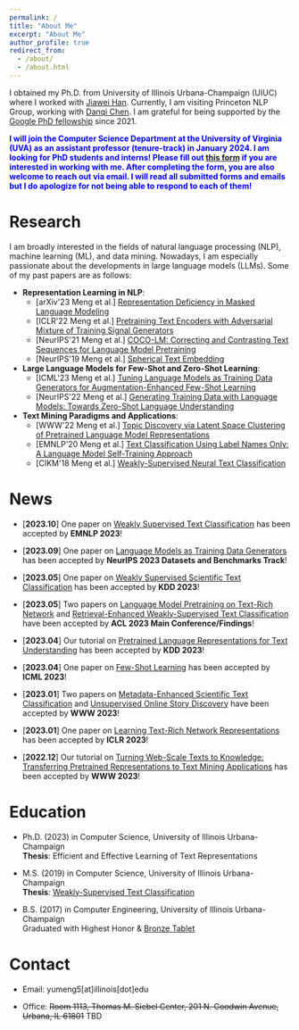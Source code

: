 ```yaml
---
permalink: /
title: "About Me"
excerpt: "About Me"
author_profile: true
redirect_from: 
  - /about/
  - /about.html
---
```


I obtained my Ph.D. from University of Illinois Urbana-Champaign (UIUC) where I worked with [Jiawei Han](http://hanj.cs.illinois.edu/). Currently, I am visiting Princeton NLP Group, working with [Danqi Chen](https://www.cs.princeton.edu/~danqic/). I am grateful for being supported by the [Google PhD fellowship](https://research.google/outreach/phd-fellowship/recipients/?category=2021) since 2021.

<span style="color:blue">**I will join the Computer Science Department at the University of Virginia (UVA) as an assistant professor (tenure-track) in January 2024. I am looking for PhD students and interns! Please fill out [this form](https://forms.gle/8DCBEuVbTFw4ARm5A) if you are interested in working with me. After completing the form, you are also welcome to reach out via email. I will read all submitted forms and emails but I do apologize for not being able to respond to each of them!**</span>

Research
======

I am broadly interested in the fields of natural language processing (NLP), machine learning (ML), and data mining. Nowadays, I am especially passionate about the developments in large language models (LLMs). Some of my past papers are as follows:  
* **Representation Learning in NLP**:
  * [arXiv'23 Meng et al.] [Representation Deficiency in Masked Language Modeling](https://arxiv.org/abs/2302.02060)
  * [ICLR'22 Meng et al.] [Pretraining Text Encoders with Adversarial Mixture of Training Signal Generators](https://arxiv.org/abs/2204.03243)
  * [NeurIPS'21 Meng et al.] [COCO-LM: Correcting and Contrasting Text Sequences for Language Model Pretraining](https://arxiv.org/abs/2102.08473)
  * [NeurIPS'19 Meng et al.] [Spherical Text Embedding](https://arxiv.org/abs/1911.01196)
* **Large Language Models for Few-Shot and Zero-Shot Learning**:
  * [ICML'23 Meng et al.] [Tuning Language Models as Training Data Generators for Augmentation-Enhanced Few-Shot Learning](https://arxiv.org/abs/2211.03044)
  * [NeurIPS'22 Meng et al.] [Generating Training Data with Language Models: Towards Zero-Shot Language Understanding](https://arxiv.org/abs/2202.04538)
* **Text Mining Paradigms and Applications**:
  * [WWW'22 Meng et al.] [Topic Discovery via Latent Space Clustering of Pretrained Language Model Representations](https://arxiv.org/abs/2202.04582)
  * [EMNLP'20 Meng et al.] [Text Classification Using Label Names Only: A Language Model Self-Training Approach](https://arxiv.org/abs/2010.07245)
  * [CIKM'18 Meng et al.] [Weakly-Supervised Neural Text Classification](https://arxiv.org/abs/1809.01478)


News
======

* \[**2023.10**\] One paper on [Weakly Supervised Text Classification](https://arxiv.org/abs/2305.13723) has been accepted by **EMNLP 2023**!

* \[**2023.09**\] One paper on [Language Models as Training Data Generators](https://arxiv.org/abs/2306.15895) has been accepted by **NeurIPS 2023 Datasets and Benchmarks Track**!

* \[**2023.05**\] One paper on [Weakly Supervised Scientific Text Classification](https://arxiv.org/abs/2306.14003) has been accepted by **KDD 2023**!

* \[**2023.05**\] Two papers on [Language Model Pretraining on Text-Rich Network](https://arxiv.org/abs/2305.12268) and [Retrieval-Enhanced Weakly-Supervised Text Classification](https://arxiv.org/abs/2305.10703) have been accepted by **ACL 2023 Main Conference/Findings**!

* \[**2023.04**\] Our tutorial on [Pretrained Language Representations for Text Understanding](https://yumeng5.github.io/kdd23-tutorial/) has been accepted by **KDD 2023**!

* \[**2023.04**\] One paper on [Few-Shot Learning](https://arxiv.org/abs/2211.03044) has been accepted by **ICML 2023**!

* \[**2023.01**\] Two papers on [Metadata-Enhanced Scientific Text Classification](https://arxiv.org/abs/2302.03341) and [Unsupervised Online Story Discovery](https://dl.acm.org/doi/abs/10.1145/3543507.3583507) have been accepted by **WWW 2023**!

* \[**2023.01**\] One paper on [Learning Text-Rich Network Representations](https://arxiv.org/abs/2302.11050) has been accepted by **ICLR 2023**!

* \[**2022.12**\] Our tutorial on [Turning Web-Scale Texts to Knowledge: Transferring Pretrained Representations to Text Mining Applications](https://yumeng5.github.io/www23-tutorial/) has been accepted by **WWW 2023**!


Education
======
* Ph.D. (2023) in Computer Science, University of Illinois Urbana-Champaign  
**Thesis**: Efficient and Effective Learning of Text Representations

* M.S. (2019) in Computer Science, University of Illinois Urbana-Champaign  
**Thesis**: [Weakly-Supervised Text Classification](https://www.ideals.illinois.edu/handle/2142/104867)

* B.S. (2017) in Computer Engineering, University of Illinois Urbana-Champaign  
Graduated with Highest Honor & [Bronze Tablet](https://digital.library.illinois.edu/items/592ebe50-1be8-0136-4cfa-0050569601ca-5#?c=0&m=0&s=0&cv=0&r=0&xywh=-3461%2C0%2C12837%2C5932)  

Contact
======
* Email: yumeng5\[at\]illinois\[dot\]edu

* Office: ~~Room 1113, Thomas M. Siebel Center, 201 N. Goodwin Avenue, Urbana, IL 61801~~ TBD
